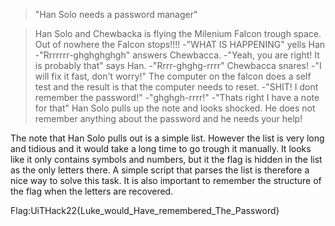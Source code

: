 
>"Han Solo needs a password manager" 

>Han Solo and Chewbacka is flying the Milenium Falcon trough space. 
>Out of nowhere the Falcon stops!!!! 
>-"WHAT IS HAPPENING" yells Han 
>-"Rrrrrrr-ghghghghgh" answers Chewbacca.
>-"Yeah, you are right! It is probably that" says Han.
>-"Rrrr-ghghg-rrrr" Chewbacca snares!
>-"I will fix it fast, don't worry!"
>The computer on the falcon does a self test and the result is that 
>the computer needs to reset.
>-"SHIT! I dont remember the password!"
>-"ghghgh-rrrr!"
>-"Thats right I have a note for that" 
>Han Solo pulls up the note and looks shocked. He does not remember 
>anything about the password and he needs your help!

The note that Han Solo pulls out is a simple list. 
However  the list is very long and tidious and it 
would take a long time to go trough it manually. It looks like
it only contains symbols and numbers, but it the flag is hidden in the list
as the only letters there. A simple script that parses the list is therefore
a nice way to solve this task. It is also important to remember the structure 
of the flag when the letters are recovered. 

Flag:UiTHack22{Luke_would_Have_remembered_The_Password}